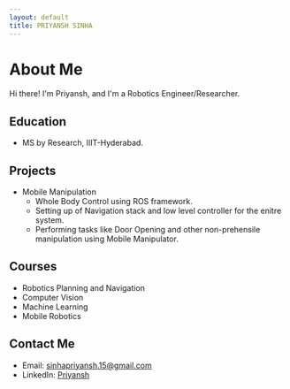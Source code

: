 ```yaml
---
layout: default
title: PRIYANSH SINHA
---
```

# About Me

Hi there! I'm Priyansh, and I'm a Robotics Engineer/Researcher.

## Education

- MS by Research, IIIT-Hyderabad.

## Projects

- Mobile Manipulation
    - Whole Body Control using ROS framework.
    - Setting up of Navigation stack and low level controller for the enitre system.
    - Performing tasks like Door Opening and other non-prehensile manipulation using Mobile Manipulator.

## Courses 

- Robotics Planning and Navigation
- Computer Vision
- Machine Learning
- Mobile Robotics

## Contact Me

- Email: [sinhapriyansh.15@gmail.com](mailto:sinhapriyansh.15@gmail.com)
- LinkedIn: [Priyansh](https://www.linkedin.com/in/priyansh-sinha-a4984b178/)

